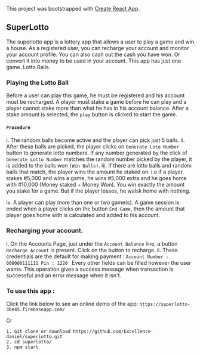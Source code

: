 This project was bootstrapped with [Create React App](https://github.com/facebook/create-react-app).

## SuperLotto
The superlotto app is a lottery app that allows a user to play a game and win a house. As a registered user, you can recharge your account and monitor your account profile. You can also cash out the cash you have won. Or convert it into money to be used in your account. This app has just one game. Lotto Balls. 

### Playing the Lotto Ball
Before a user can play this game, he must be registered and his account must be recharged. A player must stake a game before he can play and a player cannot stake more than what he has in his account balance. After a stake amount is selected, the `play` button is clicked to start the game. 

#### `Procedure`
  i. The random balls become active and the player can pick just 5 balls. 
  ii. After these balls are picked, the player clicks on `Generate Loto Number` button to generate lotto          numbers. 
  If any number generated by the click of `Generate Lotto Number` matches the random number picked by the       player, it is added to the balls won `(Win Balls)`. 
  iii. If there are lotto balls and random balls that match, the player wins the amount he staked on. i.e if a    player stakes #5,000 and wins a game, he wins #5,000 extra and he goes home with #10,000 (Money staked +      Money Won). You win exactly the amount you stake for a game. But if the player losses, he walsk home with       nothing. 
  
  iv. A player can play more than one or two game(s). A game session is ended when a player clicks on the       button `End Game`, then the amount that player goes home with is calculated and added to his account. 
  

### Recharging your account. 
i. On the Accounts Page, just under the `Account Balance` line, a button `Recharge Account` is present. Click on the button to recharge. 
ii. These credentials are the default for making payment : 
    ```
    Account Number : 000000111111
    Pin : 1220 
    ```
    Every other fields can be filled however the user wants. 
This operation gives a success message when transaction is successful and an error message when it isn't. 

### To use this app : 
  Click the link below to see an online demo of the app: 
    `https://superlotto-3be45.firebaseapp.com/`
    
  Or 
  ```
  1. Git clone or download https://github.com/Excellence-daniel/superlotto.git
  2. cd superlotto/
  3. npm start 
  
  ```
